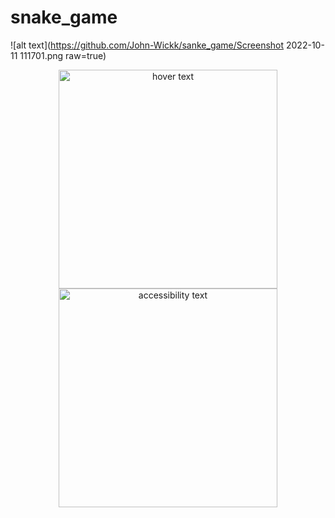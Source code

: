 # snake_game

![alt text](https://github.com/John-Wickk/sanke_game/Screenshot 2022-10-11 111701.png raw=true)
<p align="center">
  <img src="your_relative_path_here" width="350" title="hover text">
  <img src="your_relative_path_here_number_2_large_name" width="350" alt="accessibility text">
</p>
